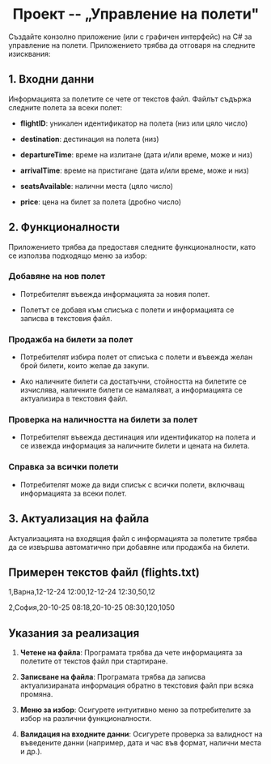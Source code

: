  # <div align="center"> **Проект -- „Управление на полети"** </div>

Създайте конзолно приложение (или с графичен интерфейс) на C# за
управление на полети. Приложението трябва да отговаря на следните
изисквания:

## **1. Входни данни**

Информацията за полетите се чете от текстов файл. Файлът съдържа
следните полета за всеки полет:

-   **flightID**: уникален идентификатор на полета (низ или цяло число)

-   **destination**: дестинация на полета (низ)

-   **departureTime**: време на излитане (дата и/или време, може и низ)

-   **arrivalTime**: време на пристигане (дата и/или време, може и низ)

-   **seatsAvailable**: налични места (цяло число)

-   **price**: цена на билет за полета (дробно число)

## **2. Функционалности**

Приложението трябва да предоставя следните функционалности, като се
използва подходящо меню за избор:

### **Добавяне на нов полет**

-   Потребителят въвежда информацията за новия полет.

-   Полетът се добавя към списъка с полети и информацията се записва в
    текстовия файл.

### **Продажба на билети за полет**

-   Потребителят избира полет от списъка с полети и въвежда желан брой
    билети, които желае да закупи.

-   Ако наличните билети са достатъчни, стойността на билетите се
    изчислява, наличните билети се намаляват, а информацията се
    актуализира в текстовия файл.

### **Проверка на наличността на билети за полет**

-   Потребителят въвежда дестинация или идентификатор на полета и се
    извежда информация за наличните билети и цената на билета.

### **Справка за всички полети**

-   Потребителят може да види списък с всички полети, включващ
    информацията за всеки полет.

## **3. Актуализация на файла**

Актуализацията на входящия файл с информацията за полетите трябва да се
извършва автоматично при добавяне или продажба на билети.

## **Примерен текстов файл (flights.txt)**

1,Варна,12-12-24 12:00,12-12-24 12:30,50,12

2,София,20-10-25 08:18,20-10-25 08:30,120,1050

## **Указания за реализация**

1.  **Четене на файла**: Програмата трябва да чете информацията за
    полетите от текстов файл при стартиране.

2.  **Записване на файла**: Програмата трябва да записва актуализираната
    информация обратно в текстовия файл при всяка промяна.

3.  **Меню за избор**: Осигурете интуитивно меню за потребителите за
    избор на различни функционалности.

4.  **Валидация на входните данни**: Осигурете проверка за валидност на
    въведените данни (например, дата и час във формат, налични места и
    др.).
